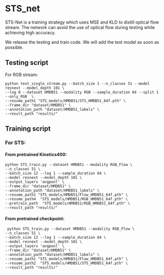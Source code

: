 # STS_net



STS-Net is a training strategy which uses MSE and KLD to distill optical flow stream. 
The network can avoid the use of optical flow during testing while achieving high accuracy.

We release the testing and train code. 
We will add the test model as soon as possible.


## Testing script
For RGB stream:
```
python test_single_stream.py --batch_size 1 --n_classes 51 --model resnext --model_depth 101 \
--log 0 --dataset HMDB51 --modality RGB --sample_duration 64 --split 1 --only_RGB  \
--resume_path1 "STS_models/HMDB51/STS_HMDB51_64f.pth" \
--frame_dir "dataset/HMDB51" \
--annotation_path "dataset/HMDB51_labels" \
--result_path "results/"
```


## Training script
### For STS:
#### From pretrained Kinetics400:  
```
python STS_train.py --dataset HMDB51 --modality RGB_Flow \
--n_classes 51 \
--batch_size 12 --log 1 --sample_duration 64 \
--model resnext --model_depth 101 \
--output_layers 'avgpool' \
--frame_dir "dataset/HMDB51" \
--annotation_path "dataset/HMDB51_labels" \
--resume_path1 "STS_models/HMDB51/Flow_HMDB51_64f.pth" \
--resume_path4  "STS_models/HMDB51/RGB_HMDB51_64f.pth" \
--pretrain_path  "STS_models/HMDB51/RGB_HMDB51_64f.pth" \
--result_path "results/" 
```

#### From pretrained checkpoint:
```
 python STS_train.py --dataset HMDB51 --modality RGB_Flow \
--n_classes 51 \
--batch_size 12 --log 1 --sample_duration 64 \
--model resnext --model_depth 101 \
--output_layers 'avgpool' \
--frame_dir "dataset/HMDB51" \
--annotation_path "dataset/HMDB51_labels" \
--resume_path1 "STS_models/HMDB51/Flow_HMDB51_64f.pth" \
--resume_path2  "STS_models/HMDB51/STS_HMDB51_64f.pth" \
--result_path "results/" 
```
